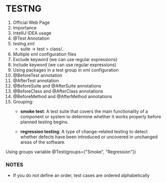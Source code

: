 # TESTNG
1. Official Web Page
2. Importance
3. IntelliJ IDEA usage
4. @Test Annotation
5. testng.xml
   - suite -> test > class/..
6. Multiple xml configuration files
7. Exclude keyword (we can use regular expressions)
8. Include keyword (we can use regular expressions)
9. Using packages in a test group in xml configuration
10. @BeforeTest annotation
11. @AfterTest annotation
12. @BeforeSuite and @AfterSuite annotations
13. @BeforeClass and @AfterClass annotations
14. @BeforeMethod and @AfterMethod annotations
15. Grouping:
    - **smoke test**: A test suite that covers the main functionality of 
    a component or system to determine whether it works properly 
    before planned testing begins.
    
    - **regression testing**: A type of change-related testing to detect 
     whether defects have been introduced or uncovered in unchanged areas 
     of the software.
      
Using groups variable @Test(groups={"Smoke", "Regression"})

### NOTES 
- If you do not define an order, test cases are ordered alphabetically 

